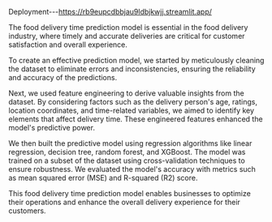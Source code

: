 Deployment---https://rb9eupcdbbjau9ldbjkwjj.streamlit.app/


The food delivery time prediction model is essential in the food delivery industry, where timely and accurate deliveries are critical for customer satisfaction and overall experience.

To create an effective prediction model, we started by meticulously cleaning the dataset to eliminate errors and inconsistencies, ensuring the reliability and accuracy of the predictions.

Next, we used feature engineering to derive valuable insights from the dataset. By considering factors such as the delivery person's age, ratings, location coordinates, and time-related variables, we aimed to identify key elements that affect delivery time. These engineered features enhanced the model's predictive power.

We then built the predictive model using regression algorithms like linear regression, decision tree, random forest, and XGBoost. The model was trained on a subset of the dataset using cross-validation techniques to ensure robustness. We evaluated the model's accuracy with metrics such as mean squared error (MSE) and R-squared (R2) score.

This food delivery time prediction model enables businesses to optimize their operations and enhance the overall delivery experience for their customers.
